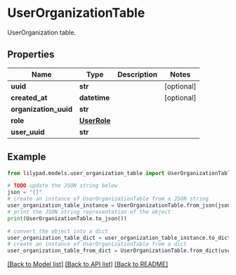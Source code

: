 # UserOrganizationTable

UserOrganization table.

## Properties

Name | Type | Description | Notes
------------ | ------------- | ------------- | -------------
**uuid** | **str** |  | [optional] 
**created_at** | **datetime** |  | [optional] 
**organization_uuid** | **str** |  | 
**role** | [**UserRole**](UserRole.md) |  | 
**user_uuid** | **str** |  | 

## Example

```python
from lilypad.models.user_organization_table import UserOrganizationTable

# TODO update the JSON string below
json = "{}"
# create an instance of UserOrganizationTable from a JSON string
user_organization_table_instance = UserOrganizationTable.from_json(json)
# print the JSON string representation of the object
print(UserOrganizationTable.to_json())

# convert the object into a dict
user_organization_table_dict = user_organization_table_instance.to_dict()
# create an instance of UserOrganizationTable from a dict
user_organization_table_from_dict = UserOrganizationTable.from_dict(user_organization_table_dict)
```
[[Back to Model list]](../README.md#documentation-for-models) [[Back to API list]](../README.md#documentation-for-api-endpoints) [[Back to README]](../README.md)


